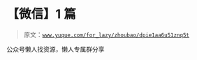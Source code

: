 # 【微信】1 篇

> 原文：[`www.yuque.com/for_lazy/zhoubao/dpie1aa6u51znq5t`](https://www.yuque.com/for_lazy/zhoubao/dpie1aa6u51znq5t)

公众号懒人找资源，懒人专属群分享